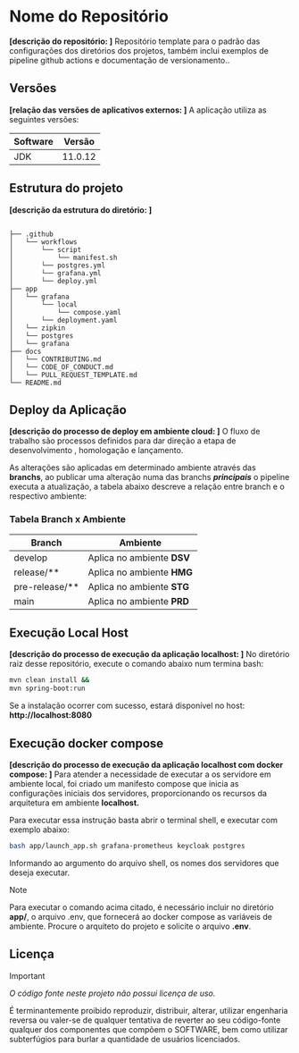 # Nome do Repositório

__[descrição do repositório: ]__ Repositório template para o padrão das configurações dos diretórios dos projetos, também inclui exemplos de pipeline github actions e documentação de versionamento..

## Versões

__[relação das versões de aplicativos externos: ]__ A aplicação utiliza as seguintes versões:

| Software | Versão |
| --- | --- |
| JDK | 11.0.12 |

## Estrutura do projeto

__[descrição da estrutura do diretório: ]__

``` text

├── .github
│   └── workflows
│       └── script
│           └── manifest.sh
│       └── postgres.yml
│       └── grafana.yml
│       └── deploy.yml
├── app
│   └── grafana
│       └── local
│           └── compose.yaml
│       └── deployment.yaml
│   └── zipkin
│   └── postgres
│   └── grafana
├── docs
│   └── CONTRIBUTING.md
│   └── CODE_OF_CONDUCT.md
│   └── PULL_REQUEST_TEMPLATE.md
└── README.md
```

## Deploy da Aplicação

__[descrição do processo de deploy em ambiente cloud: ]__ O fluxo de trabalho são processos definidos para dar direção a etapa de desenvolvimento , homologação e lançamento.

As alterações são aplicadas em determinado ambiente através das **branchs**, ao publicar uma alteração numa das branchs ***principais*** o pipeline executa a atualização, a tabela abaixo descreve a relação entre branch e o respectivo ambiente:

### Tabela Branch x Ambiente

| Branch | Ambiente |
| --- | --- |
| develop | Aplica no ambiente __DSV__ |
| release/** | Aplica no ambiente __HMG__ |
| pre-release/** | Aplica no ambiente __STG__ |
| main | Aplica no ambiente __PRD__ |

## Execução Local Host

__[descrição do processo de execução da aplicação localhost: ]__ No diretório raiz desse repositório, execute o comando abaixo num termina bash:

``` sh
mvn clean install &&
mvn spring-boot:run
```

Se a instalação ocorrer com sucesso, estará disponível no host: __http://localhost:8080__

## Execução docker compose

__[descrição do processo de execução da aplicação localhost com docker compose: ]__ Para atender a necessidade de executar a os servidore em ambiente local, foi criado um manifesto compose que inicia as configurações iniciais dos servidores, proporcionando os recursos da arquitetura em ambiente **localhost.**

Para executar essa instrução basta abrir o terminal shell, e executar com exemplo abaixo:

```sh
bash app/launch_app.sh grafana-prometheus keycloak postgres
```

Informando ao argumento do arquivo shell, os nomes dos servidores que deseja executar.

> [!NOTE]
> Para executar o comando acima citado, é necessário incluir no diretório **app/**, o arquivo .env, que fornecerá ao docker compose as variáveis de ambiente.
> Procure o arquiteto do projeto e solicite o arquivo **.env**.

## Licença

> [!IMPORTANT]
> *O código fonte neste projeto não possui licença de uso.*

É terminantemente proibido reproduzir, distribuir, alterar, utilizar engenharia reversa ou valer-se de qualquer tentativa de reverter ao seu código-fonte qualquer dos componentes que compõem o SOFTWARE, bem como utilizar subterfúgios para burlar a quantidade de usuários licenciados.
